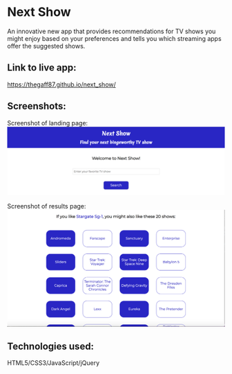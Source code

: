 # Next Show
An innovative new app that provides recommendations for TV shows you might enjoy based on your preferences and tells you
which streaming apps offer the suggested shows.

## Link to live app: 
https://thegaff87.github.io/next_show/

## Screenshots:

Screenshot of landing page: ![landing page](/landing_page.png)

Screenshot of results page: ![results page](/results_page.png)

## Technologies used: 
HTML5/CSS3/JavaScript/jQuery
